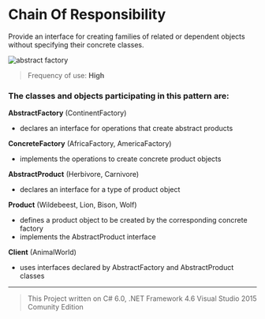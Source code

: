 # Chain Of Responsibility

Provide an interface for creating families of related or dependent objects without specifying their concrete classes.

![abstract factory](https://cloud.githubusercontent.com/assets/24522089/24084888/bfb02d8e-0d0b-11e7-9e10-4788a5731225.png)

> Frequency of use: **High**

### The classes and objects participating in this pattern are:

**AbstractFactory** (ContinentFactory)
* declares an interface for operations that create abstract products 

**ConcreteFactory** (AfricaFactory, AmericaFactory)
* implements the operations to create concrete product objects 

**AbstractProduct** (Herbivore, Carnivore)
* declares an interface for a type of product object 

**Product** (Wildebeest, Lion, Bison, Wolf)
* defines a product object to be created by the corresponding concrete factory  
* implements the AbstractProduct interface

**Client**  (AnimalWorld)
* uses interfaces declared by AbstractFactory and AbstractProduct classes

-------------------------------------------------------------------------------------------



> This Project written on C# 6.0, .NET Framework 4.6 Visual Studio 2015 Comunity Edition
